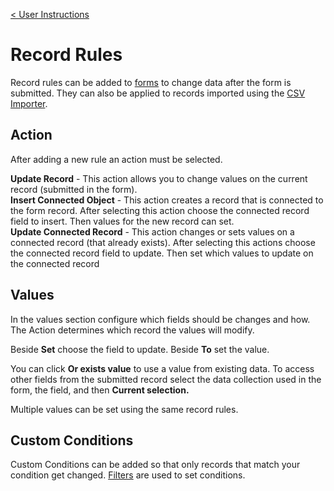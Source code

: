 [< User Instructions](../../Index.md)

# Record Rules

Record rules can be added to [forms](../../uiBuilder/widgets/form/Form.md) to change data after the form is submitted. They can also be applied to records imported using the [CSV Importer](../../uiBuilder/widgets/csvImporter/CsvImporter.md).

## Action

After adding a new rule an action must be selected.

**Update Record** - This action allows you to change values on the current record (submitted in the form).\
**Insert Connected Object** - This action creates a record that is connected to the form record. After selecting this action choose the connected record field to insert. Then values for the new record can set.\
**Update Connected Record** - This action changes or sets values on a connected record (that already exists). After selecting this actions choose the connected record field to update. Then set which values to update on the connected record

## Values

In the values section configure which fields should be changes and how. The Action determines which record the values will modify.

Beside **Set** choose the field to update. Beside **To** set the value.

You can click **Or exists value** to use a value from existing data. To access other fields from the submitted record select the data collection used in the form, the field, and then **Current selection.**

Multiple values can be set using the same record rules.

## Custom Conditions

Custom Conditions can be added so that only records that match your condition get changed. [Filters](../filters/Filters.md) are used to set conditions.
